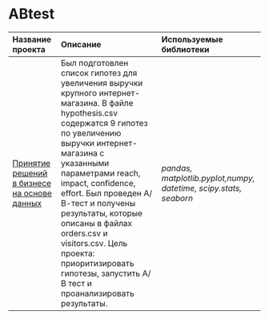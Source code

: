 # ABtest


| Название проекта | Описание | Используемые библиотеки | 
| :---------------------- | :---------------------- | :---------------------- |
| [Принятие решений в бизнесе на основе данных](https://github.com/NadyaSidorenko/ABtest.git) | Был подготовлен список гипотез для увеличения выручки крупного интернет-магазина. В файле hypothesis.csv содержатся 9 гипотез по увеличению выручки интернет-магазина с указанными параметрами reach, impact, confidence, effort. Был проведен А/В-тест и получены результаты, которые описаны в файлах orders.csv и visitors.csv. Цель проекта: приоритизировать гипотезы, запустить А/В тест и проанализировать результаты. | *pandas, matplotlib.pyplot,numpy, datetime, scipy.stats, seaborn* |
